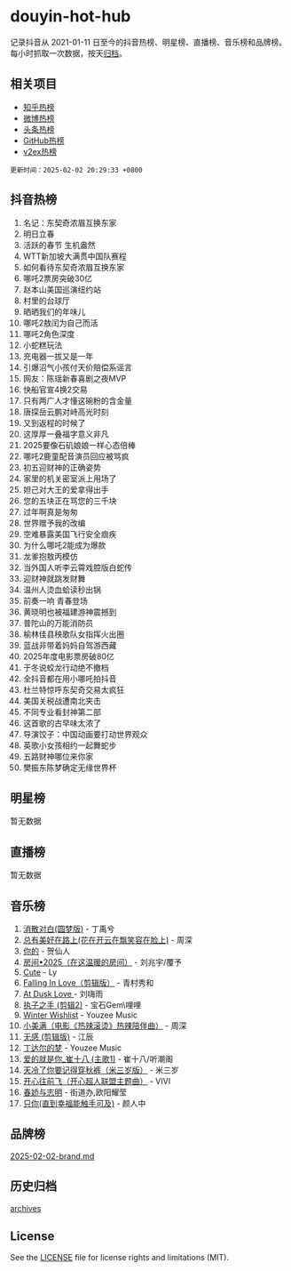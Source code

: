 # douyin-hot-hub

记录抖音从 2021-01-11 日至今的抖音热榜、明星榜、直播榜、音乐榜和品牌榜。每小时抓取一次数据，按天[归档](archives)。

## 相关项目

- [知乎热榜](https://github.com/lonnyzhang423/zhihu-hot-hub)
- [微博热榜](https://github.com/lonnyzhang423/weibo-hot-hub)
- [头条热榜](https://github.com/lonnyzhang423/toutiao-hot-hub)
- [GitHub热榜](https://github.com/lonnyzhang423/github-hot-hub)
- [v2ex热榜](https://github.com/lonnyzhang423/v2ex-hot-hub)


`更新时间：2025-02-02 20:29:33 +0800`

## 抖音热榜

1. 名记：东契奇浓眉互换东家
1. 明日立春
1. 活跃的春节 生机盎然
1. WTT新加坡大满贯中国队赛程
1. 如何看待东契奇浓眉互换东家
1. 哪吒2票房突破30亿
1. 赵本山美国巡演纽约站
1. 村里的台球厅
1. 晒晒我们的年味儿
1. 哪吒2敖闰为自己而活
1. 哪吒2角色深度
1. 小蛇糕玩法
1. 充电器一拔又是一年
1. 引爆沼气小孩付天价赔偿系谣言
1. 网友：陈瑶新春喜剧之夜MVP
1. 快船官宣4换2交易
1. 只有两广人才懂这碗粉的含金量
1. 唐探岳云鹏对峙高光时刻
1. 又到返程的时候了
1. 这厚厚一叠福字意义非凡
1. 2025要像石矶娘娘一样心态倍棒
1. 哪吒2鹿童配音演员回应被骂疯
1. 初五迎财神的正确姿势
1. 家里的机关密室派上用场了
1. 妲己对大王的爱拿得出手
1. 您的五块正在骂您的三千块
1. 过年啊真是匆匆
1. 世界赠予我的改编
1. 空难暴露美国飞行安全痼疾
1. 为什么哪吒2能成为爆款
1. 龙爹抱敖丙模仿
1. 当外国人听李云霄戏腔版白蛇传
1. 迎财神就跳发财舞
1. 温州人烫血蛤读秒出锅
1. 前奏一响 青春登场
1. 黄晓明也被福建游神震撼到
1. 普陀山的万能消防员
1. 榆林佳县秧歌队女指挥火出圈
1. 蓝战非带着妈妈自驾游西藏
1. 2025年度电影票房破80亿
1. 于冬说蛟龙行动绝不撤档
1. 全抖音都在用小哪吒拍抖音
1. 杜兰特惊呼东契奇交易太疯狂
1. 美国关税战遭南北夹击
1. 不同专业看封神第二部
1. 这首歌的古早味太浓了
1. 导演饺子：中国动画要打动世界观众
1. 英歌小女孩相约一起舞蛇步
1. 五路财神哪位来你家
1. 樊振东陈梦确定无缘世界杯

## 明星榜

暂无数据

## 直播榜

暂无数据

## 音乐榜

1. [消散对白(圆梦版)](https://sf5-hl-cdn-tos.douyinstatic.com/obj/tos-cn-ve-2774/og4jB5I5IizzoZVAAAzWgBMAsMDWoArfwBOiFs) - 丁禹兮
1. [总有美好在路上(花在开云在飘笑容在脸上)](https://sf5-hl-cdn-tos.douyinstatic.com/obj/tos-cn-ve-2774/oU5u7NwtfBIvaNhoQBszOvAlRiAoiWAVVyBMq4) - 周深
1. [你的](https://sf5-hl-cdn-tos.douyinstatic.com/obj/tos-cn-ve-2774/oYuIeKf42jB7sEV6B2upMdpYAgfrQWj0FeRegh) - 贺仙人
1. [房间•2025（在这温暖的房间）](https://sf5-hl-cdn-tos.douyinstatic.com/obj/tos-cn-ve-2774/oMzJcnT8BgIetASeBfwfEeBQVNfACiCifhfZP7g) - 刘兆宇/覆予
1. [Cute](https://sf5-hl-cdn-tos.douyinstatic.com/obj/tos-cn-ve-2774/o4IbIzHWKAAB4wsS5qMBRiiAlEBGTpQRNfFvuo) - Ly
1. [Falling In Love（剪辑版）](https://sf5-hl-cdn-tos.douyinstatic.com/obj/tos-cn-ve-2774/o8ajpA8zzgBPahbBIO8AcKGBLJezFCRd1wfP9f) - 青村秀和
1. [ At Dusk  Love ](https://sf5-hl-cdn-tos.douyinstatic.com/obj/tos-cn-ve-2774/o8CrpCf5CaYgI4ZrtQgMQAFEfuGqNnRSDQAPBc) - 刘嗨雨
1. [执子之手 (剪辑2)](https://sf5-hl-cdn-tos.douyinstatic.com/obj/tos-cn-ve-2774/oUoZLQjCc31XzqsBnBQUNgeKtYPBcgbFDwtfcu) - 宝石Gem\哩哩
1. [Winter Wishlist](https://sf6-cdn-tos.douyinstatic.com/obj/tos-cn-ve-2774/oIIgUOeamCFCVAzxN6MFRLIBlLGpUqQxeeHrLE) - Youzee Music
1. [小美满（电影《热辣滚烫》热辣陪伴曲）](https://sf5-hl-cdn-tos.douyinstatic.com/obj/tos-cn-ve-2774/o0GAn2lSgfZIDUgtevCGDQYnFg4CwnrBaxbTZL) - 周深
1. [无感 (剪辑版)](https://sf5-hl-cdn-tos.douyinstatic.com/obj/tos-cn-ve-2774/o0eIsUzJBDlQaQFC5OFlgbMEZC1TFYBftOBn6p) - 江辰
1. [丁达尔的梦](https://sf5-hl-cdn-tos.douyinstatic.com/obj/tos-cn-ve-2774/oMU3WirUZBVQkAC9ccG5P2IQirziZM2RTInUY) - Youzee Music
1. [爱的就是你_崔十八 (主歌1)](https://sf5-hl-cdn-tos.douyinstatic.com/obj/tos-cn-ve-2774/oI5BO5DhFZ6UTcNCnZaOCBLtZ7WIMQGfgnXf5E) - 崔十八/听潮阁
1. [天冷了你要记得穿秋裤（米三岁版）](https://sf5-hl-cdn-tos.douyinstatic.com/obj/tos-cn-ve-2774/oQlIwVIDWiZ6BQilAorS7MA0AgCkQDvcZAdm1) - 米三岁
1. [开心往前飞（开心超人联盟主题曲）](https://sf5-hl-cdn-tos.douyinstatic.com/obj/tos-cn-ve-2774/9d8fb7c82cf1421fb93a9fe925275e0a) - VIVI
1. [春娇与志明](https://sf5-hl-cdn-tos.douyinstatic.com/obj/tos-cn-ve-2774/e530d8fceb7044b39707d7f9ff54add1) - 街道办,欧阳耀莹
1. [只你(直到幸福能触手可及)](https://sf5-hl-cdn-tos.douyinstatic.com/obj/tos-cn-ve-2774/o0lBkRDzFTeaVSUz3ZZSCBVtZ5DIMQGfgmEAuE) - 颜人中

## 品牌榜

[2025-02-02-brand.md](archives/2025-02-02-brand.md)

## 历史归档

[archives](archives)

## License

See the [LICENSE](LICENSE) file for license rights and limitations (MIT).
